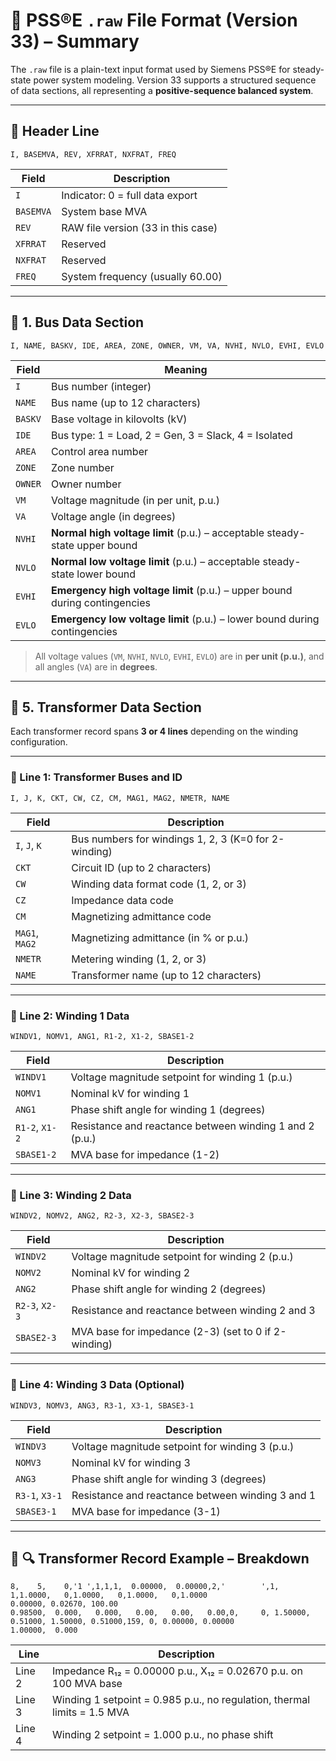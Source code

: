 
# 📘 PSS®E `.raw` File Format (Version 33) – Summary

The `.raw` file is a plain-text input format used by Siemens PSS®E for steady-state power system modeling. Version 33 supports a structured sequence of data sections, all representing a **positive-sequence balanced system**.

---

## 📌 Header Line

```
I, BASEMVA, REV, XFRRAT, NXFRAT, FREQ
```

| Field      | Description                            |
|------------|----------------------------------------|
| `I`        | Indicator: 0 = full data export        |
| `BASEMVA`  | System base MVA                        |
| `REV`      | RAW file version (33 in this case)     |
| `XFRRAT`   | Reserved                               |
| `NXFRAT`   | Reserved                               |
| `FREQ`     | System frequency (usually 60.00)       |

---

## 🔹 1. **Bus Data Section**

```
I, NAME, BASKV, IDE, AREA, ZONE, OWNER, VM, VA, NVHI, NVLO, EVHI, EVLO
```

| Field   | Meaning |
|---------|---------|
| `I`     | Bus number (integer) |
| `NAME`  | Bus name (up to 12 characters) |
| `BASKV` | Base voltage in kilovolts (kV) |
| `IDE`   | Bus type: 1 = Load, 2 = Gen, 3 = Slack, 4 = Isolated |
| `AREA`  | Control area number |
| `ZONE`  | Zone number |
| `OWNER` | Owner number |
| `VM`    | Voltage magnitude (in per unit, p.u.) |
| `VA`    | Voltage angle (in degrees) |
| `NVHI`  | **Normal high voltage limit** (p.u.) – acceptable steady-state upper bound |
| `NVLO`  | **Normal low voltage limit** (p.u.) – acceptable steady-state lower bound |
| `EVHI`  | **Emergency high voltage limit** (p.u.) – upper bound during contingencies |
| `EVLO`  | **Emergency low voltage limit** (p.u.) – lower bound during contingencies |

> All voltage values (`VM`, `NVHI`, `NVLO`, `EVHI`, `EVLO`) are in **per unit (p.u.)**, and all angles (`VA`) are in **degrees**.

---

## 🔹 5. **Transformer Data Section**

Each transformer record spans **3 or 4 lines** depending on the winding configuration.

---

### 🔸 Line 1: Transformer Buses and ID

```
I, J, K, CKT, CW, CZ, CM, MAG1, MAG2, NMETR, NAME
```

| Field | Description |
|-------|-------------|
| `I`, `J`, `K` | Bus numbers for windings 1, 2, 3 (K=0 for 2-winding) |
| `CKT` | Circuit ID (up to 2 characters) |
| `CW` | Winding data format code (1, 2, or 3) |
| `CZ` | Impedance data code |
| `CM` | Magnetizing admittance code |
| `MAG1`, `MAG2` | Magnetizing admittance (in % or p.u.) |
| `NMETR` | Metering winding (1, 2, or 3) |
| `NAME` | Transformer name (up to 12 characters) |

---

### 🔸 Line 2: Winding 1 Data

```
WINDV1, NOMV1, ANG1, R1-2, X1-2, SBASE1-2
```

| Field | Description |
|-------|-------------|
| `WINDV1` | Voltage magnitude setpoint for winding 1 (p.u.) |
| `NOMV1` | Nominal kV for winding 1 |
| `ANG1` | Phase shift angle for winding 1 (degrees) |
| `R1-2`, `X1-2` | Resistance and reactance between winding 1 and 2 (p.u.) |
| `SBASE1-2` | MVA base for impedance (1-2) |

---

### 🔸 Line 3: Winding 2 Data

```
WINDV2, NOMV2, ANG2, R2-3, X2-3, SBASE2-3
```

| Field | Description |
|-------|-------------|
| `WINDV2` | Voltage magnitude setpoint for winding 2 (p.u.) |
| `NOMV2` | Nominal kV for winding 2 |
| `ANG2` | Phase shift angle for winding 2 (degrees) |
| `R2-3`, `X2-3` | Resistance and reactance between winding 2 and 3 |
| `SBASE2-3` | MVA base for impedance (2-3) (set to 0 if 2-winding) |

---

### 🔸 Line 4: Winding 3 Data (Optional)

```
WINDV3, NOMV3, ANG3, R3-1, X3-1, SBASE3-1
```

| Field | Description |
|-------|-------------|
| `WINDV3` | Voltage magnitude setpoint for winding 3 (p.u.) |
| `NOMV3` | Nominal kV for winding 3 |
| `ANG3` | Phase shift angle for winding 3 (degrees) |
| `R3-1`, `X3-1` | Resistance and reactance between winding 3 and 1 |
| `SBASE3-1` | MVA base for impedance (3-1) |

---

## 🔹 🔍 Transformer Record Example – Breakdown

```
8,    5,    0,'1 ',1,1,1,  0.00000,  0.00000,2,'        ',1,   1,1.0000,   0,1.0000,   0,1.0000,   0,1.0000
0.00000, 0.02670, 100.00
0.98500,  0.000,   0.000,   0.00,   0.00,   0.00,0,     0, 1.50000, 0.51000, 1.50000, 0.51000,159, 0, 0.00000, 0.00000
1.00000,  0.000
```

| Line | Description |
|------|-------------|
| Line 2 | Impedance R₁₂ = 0.00000 p.u., X₁₂ = 0.02670 p.u. on 100 MVA base |
| Line 3 | Winding 1 setpoint = 0.985 p.u., no regulation, thermal limits = 1.5 MVA |
| Line 4 | Winding 2 setpoint = 1.000 p.u., no phase shift |

